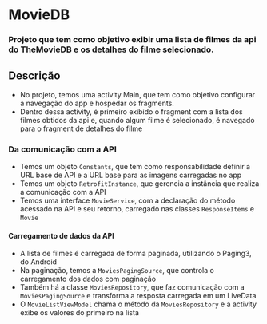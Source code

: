 # MovieDB

### Projeto que tem como objetivo exibir uma lista de filmes da api do TheMovieDB e os detalhes do filme selecionado.

## Descrição

- No projeto, temos uma activity Main, que tem como objetivo configurar a navegação do app e hospedar os fragments.
- Dentro dessa activity, é primeiro exibido o fragment com a lista dos filmes obtidos da api e, quando algum filme é selecionado, é navegado para o fragment de detalhes do filme

### Da comunicação com a API
- Temos um objeto `Constants`, que tem como responsabilidade definir a URL base de API e a URL base para as imagens carregadas no app
- Temos um objeto `RetrofitInstance`, que gerencia a instância que realiza a comunicação com a API
- Temos uma interface `MovieService`, com a declaração do método acessado na API e seu retorno, carregado nas classes `ResponseItems` e `Movie`

#### Carregamento de dados da API
- A lista de filmes é carregada de forma paginada, utilizando o Paging3, do Android
- Na paginação, temos a `MoviesPagingSource`, que controla o carregamento dos dados com paginação
- Também há a classe `MoviesRepository`, que faz comunicação com a `MoviesPagingSource` e transforma a resposta carregada em um LiveData
- O `MovieListViewModel` chama o método da `MoviesRepository` e a activity exibe os valores do primeiro na lista
